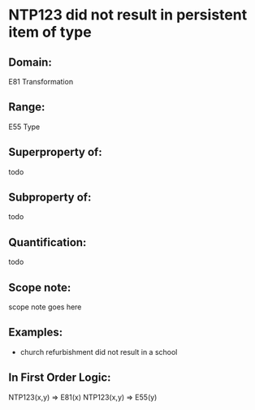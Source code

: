 # NTP123 did not result in persistent item of type

## Domain: 

E81 Transformation

## Range: 

E55 Type

## Superproperty of: 

todo

## Subproperty of: 

todo

## Quantification: 

todo

## Scope note: 

scope note goes here

## Examples: 

* church refurbishment did not result in a school

## In First Order Logic: 

NTP123(x,y) ⇒ E81(x)
NTP123(x,y) ⇒ E55(y)

